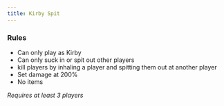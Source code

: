 ```yaml
---
title: Kirby Spit
---
```


### Rules
- Can only play as Kirby
- Can only suck in or spit out other players
- kill players by inhaling a player and spitting them out at another player
- Set damage at 200%
- No items

*Requires at least 3 players*